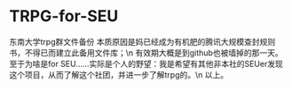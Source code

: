 # TRPG-for-SEU
东南大学trpg群文件备份
本质原因是妈已经成为有机肥的腾讯大规模查封规则书，不得已而建立此备用文件库；\n
有效期大概是到github也被墙掉的那一天。
至于为啥是for SEU……实际是个人的野望：我是希望有其他非本社的SEUer发现这个项目，从而了解这个社团，并进一步了解trpg的。\n
以上。
